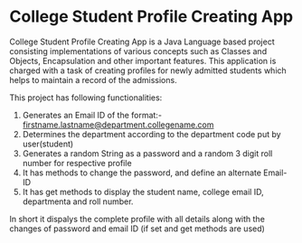 # College Student Profile Creating App
College Student Profile Creating App is a Java Language based project consisting implementations of various concepts such as Classes and Objects, Encapsulation and other important features. This application is charged with a task of creating profiles for newly admitted students which helps to maintain a record of the admissions.

This project has following functionalities:
1) Generates an Email ID of the format:- firstname.lastname@department.collegename.com
2) Determines the department according to the department code put by user(student)
3) Generates a random String as a password and a random 3 digit roll number for respective profile
4) It has methods to change the password, and define an alternate Email-ID
5) It has get methods to display the student name, college email ID, departmenta and roll number.

In short it dispalys the complete profile with all details along with the changes of password and email ID (if set and get methods are used)

